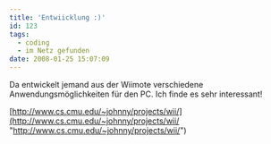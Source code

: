 ```yaml
---
title: 'Entwiicklung :)'
id: 123
tags:
  - coding
  - im Netz gefunden
date: 2008-01-25 15:07:09
---
```


Da entwickelt jemand aus der Wiimote verschiedene Anwendungsm&#246;glichkeiten f&#252;r den PC. Ich finde es sehr interessant!

[http://www.cs.cmu.edu/~johnny/projects/wii/](http://www.cs.cmu.edu/~johnny/projects/wii/ "http://www.cs.cmu.edu/~johnny/projects/wii/")